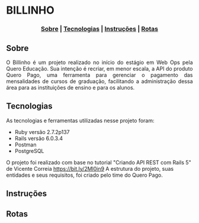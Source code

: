 # BILLINHO

<h3 align="center">  
  <a href="#sobre">Sobre</a> |
  <a href="#tecnologias">Tecnologias</a> | 
  <a href="#instruções">Instruções</a> | 
  <a href="#rotas">Rotas</a>
</h3>

## Sobre

<p align="justify">O Billinho é um projeto realizado no início do estágio em Web Ops pela Quero Educação. Sua intenção é recriar, em menor escala, a API do produto Quero Pago, uma ferramenta para gerenciar o pagamento das mensalidades de cursos de graduação, facilitando a administração dessa área para as instituições de ensino e para os alunos.</p>

## Tecnologias

As tecnologias e ferramentas utilizadas nesse projeto foram:
- Ruby versão 2.7.2p137
- Rails versão 6.0.3.4
- Postman
- PostgreSQL

O projeto foi realizado com base no tutorial "Criando API REST com Rails 5" de Vicente Correia https://bit.ly/2Ml0in9
A estrutura do projeto, suas entidades e seus requisitos, foi criado pelo time do Quero Pago.

## Instruções



## Rotas
